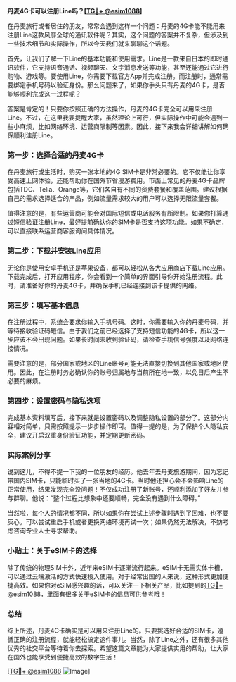 **丹麦4G卡可以注册Line吗？[[TG💪+ @esim1088](https://t.me/s/esim1088)]**

在丹麦旅行或者居住的朋友，常常会遇到这样一个问题：丹麦的4G卡能不能用来注册Line这款风靡全球的通讯软件呢？其实，这个问题的答案并不复杂，但涉及到一些技术细节和实际操作，所以今天我们就来聊聊这个话题。

首先，让我们了解一下Line的基本功能和使用需求。Line是一款来自日本的即时通讯软件，它支持语音通话、视频聊天、文字消息发送等功能，甚至还能通过它进行购物、游戏等。要使用Line，你需要下载官方App并完成注册。而注册时，通常需要绑定手机号码以验证身份。那么问题来了，如果你手头只有丹麦的4G卡，是否能够顺利完成这一过程呢？

答案是肯定的！只要你按照正确的方法操作，丹麦的4G卡完全可以用来注册Line。不过，在这里我要提醒大家，虽然理论上可行，但实际操作中可能会遇到一些小麻烦，比如网络环境、运营商限制等因素。因此，接下来我会详细讲解如何确保顺利注册Line。

### 第一步：选择合适的丹麦4G卡

在丹麦旅行或生活时，购买一张本地的4G SIM卡是非常必要的。它不仅能让你享受高速上网体验，还能帮助你在国外节省漫游费用。市面上常见的丹麦4G卡品牌包括TDC、Telia、Orange等，它们各自有不同的资费套餐和覆盖范围。建议根据自己的需求选择适合的产品，例如流量需求较大的用户可以选择无限流量套餐。

值得注意的是，有些运营商可能会对国际短信或电话服务有所限制。如果你打算通过短信验证注册Line，最好提前确认你的SIM卡是否支持这项功能。如果不确定，可以直接联系运营商客服询问具体情况。

### 第二步：下载并安装Line应用

无论你是使用安卓手机还是苹果设备，都可以轻松从各大应用商店下载Line应用。下载完成后，打开应用程序，你会看到一个简单的界面引导你开始注册流程。此时，请准备好你的丹麦4G卡，并确保手机已经连接到该卡提供的网络。

### 第三步：填写基本信息

在注册过程中，系统会要求你输入手机号码。这时，你需要输入你的丹麦号码，并等待接收验证码短信。由于我们之前已经选择了支持短信功能的4G卡，所以这一步应该不会出现问题。如果长时间未收到验证码，请检查手机信号强度以及网络连接情况。

需要注意的是，部分国家或地区的Line账号可能无法直接切换到其他国家或地区使用。因此，在注册时务必确认你的账号归属地与当前所在地一致，以免日后产生不必要的麻烦。

### 第四步：设置密码与隐私选项

完成基本资料填写后，接下来就是设置密码以及调整隐私设置的部分了。这部分内容相对简单，只需按照提示一步步操作即可。值得一提的是，为了保护个人隐私安全，建议开启双重身份验证功能，并定期更新密码。

### 实际案例分享

说到这儿，不得不提一下我的一位朋友的经历。他去年去丹麦旅游期间，因为忘记带国内SIM卡，只能临时买了一张当地的4G卡。当时他还担心会不会影响Line的正常使用，结果发现完全没问题！不仅成功注册了新账号，还顺利添加了好友并参与群聊。他说：“整个过程比想象中还要顺畅，完全没有遇到什么障碍。”

当然啦，每个人的情况都不同，所以如果你在尝试上述步骤时遇到了困难，也不要灰心。可以尝试重启手机或者更换网络环境再试一次；如果仍然无法解决，不妨考虑咨询专业人士寻求帮助。

### 小贴士：关于eSIM卡的选择

除了传统的物理SIM卡外，近年来eSIM卡逐渐流行起来。eSIM卡无需实体卡槽，可以通过云端激活的方式快速投入使用。对于经常出国的人来说，这种形式更加便捷高效。如果你对eSIM感兴趣的话，可以关注一下相关产品，比如提到的[TG💪+ @esim1088](https://t.me/s/esim1088)，里面有很多关于eSIM卡的信息可供参考哦！

### 总结

综上所述，丹麦4G卡确实是可以用来注册Line的。只要挑选好合适的SIM卡，遵循正确的注册流程，就能轻松搞定这件事儿。当然，除了Line之外，还有很多其他优秀的社交平台等待着你去探索。希望这篇文章能为大家提供实用的帮助，让大家在国外也能享受到便捷高效的数字生活！

[[TG💪+ @esim1088](https://t.me/s/esim1088) ![Image](https://i.postimg.cc/4NQfJmqS/Snipaste-2025-05-13-00-14-12.png)]